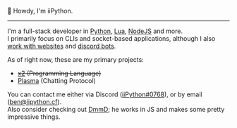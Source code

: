 👋 Howdy, I'm iiPython.

---
I'm a full-stack developer in [Python](https://python.org), [Lua](https://lua.org), [NodeJS](https://nodejs.org) and more.  
I primarily focus on CLIs and socket-based applications, although I also [work with websites](https://iipython.cf) and [discord bots](https://github.com/ii-Python/Prism-v3).

As of right now, these are my primary projects:
+ ~~[x2](https://github.com/ii-Python/x2) (Programming Language)~~
+ [Plasma](https://github.com/plasma-chat/plasma) (Chatting Protocol)


You can contact me either via Discord ([iiPython#0768](https://discord.com/users/633185043774177280)), or by email ([ben@iipython.cf](mailto:ben@iipython.cf)).  
Also consider checking out [DmmD](https://github.com/Dm12332131mD); he works in JS and makes some pretty impressive things.
